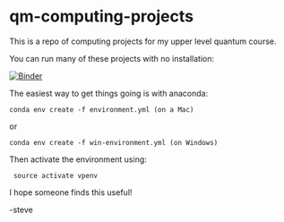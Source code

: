 # qm-computing-projects

This is a repo of computing projects for my upper level quantum course.

You can run many of these projects with no installation:

[![Binder](https://mybinder.org/badge_logo.svg)](https://mybinder.org/v2/gh/sspickle/qm-computing-projects/master)

The easiest way to get things going is with anaconda:

    conda env create -f environment.yml (on a Mac)

or

    conda env create -f win-environment.yml (on Windows)

Then activate the environment using:

     source activate vpenv

I hope someone finds this useful!

-steve
